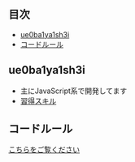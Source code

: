## 目次
- [ue0ba1ya1sh3i](ue0ba1ya1sh3i)
- [コードルール](#コードルール)

## ue0ba1ya1sh3i
- 主にJavaScript系で開発してます
- [習得スキル](https://www.notion.so/2891ce776d158062beb7ecd2e98ef4c8?v=28b1ce776d1580f28014000c71cb3a03&source=copy_link)

## コードルール
[こちらをご覧ください](./rules/japanese.md)
